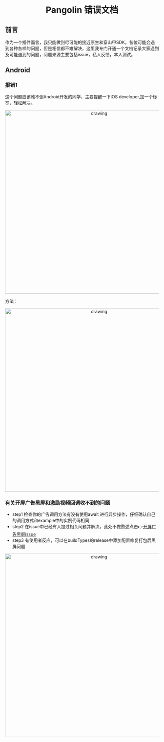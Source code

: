 <h1 align="center">Pangolin 错误文档</h1>

## 前言
作为一个插件而言，我只能做到尽可能的接近原生和穿山甲SDK，各位可能会遇到各种各样的问题，但是相信都不难解决，这里我专门开通一个文档记录大家遇到及可能遇到的问题，问题来源主要包括issue，私人反馈，本人测试。

## Android
### 报错1
这个问题应该难不倒Android开发的同学，主要提醒一下iOS developer,加一个标签，轻松解决。
<p align="center">
<img src=https://github.com/tongyangsheng/Pangolin/blob/master/showImage/error1.jpg alt="drawing" width="600">
</p>

方法：
<p align="center">
<img src=https://github.com/tongyangsheng/Pangolin/blob/master/showImage/void1.jpeg alt="drawing" width="600">
</p>

### 有关开屏广告黑屏和激励视频回调收不到的问题
* step1
检查你的广告调用方法有没有使用await 进行异步操作，仔细确认自己的调用方式和example中的实例代码相同
* step2 
在issue中已经有人提过相关问题并解决，此处不做赘述点击👉[开屏广告黑屏issue](https://github.com/OpenFlutter/Pangolin/issues/3)
* step3
有使用者反应，可以在buildTypes的release中添加配置修复打包后黑屏问题
<p align="center">
<img src=https://github.com/tongyangsheng/Pangolin/blob/master/showImage/error2.png alt="drawing" width="600">
</p>



